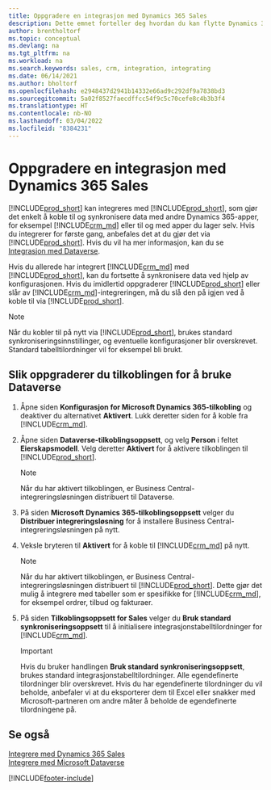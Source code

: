 ```yaml
---
title: Oppgradere en integrasjon med Dynamics 365 Sales
description: Dette emnet forteller deg hvordan du kan flytte Dynamics 365 Business Central-integrasjonen med Dynamics 365 Sales til den nyeste versjonen.
author: brentholtorf
ms.topic: conceptual
ms.devlang: na
ms.tgt_pltfrm: na
ms.workload: na
ms.search.keywords: sales, crm, integration, integrating
ms.date: 06/14/2021
ms.author: bholtorf
ms.openlocfilehash: e2948437d2941b14332e66ad9c292df9a7838bd3
ms.sourcegitcommit: 5a02f8527faecdffcc54f9c5c70cefe8c4b3b3f4
ms.translationtype: HT
ms.contentlocale: nb-NO
ms.lasthandoff: 03/04/2022
ms.locfileid: "8384231"
---
```

# <a name="upgrading-an-integration-with-dynamics-365-sales"></a>Oppgradere en integrasjon med Dynamics 365 Sales
[!INCLUDE[prod_short](includes/prod_short.md)] kan integreres med [!INCLUDE[prod_short](includes/cds_long_md.md)], som gjør det enkelt å koble til og synkronisere data med andre Dynamics 365-apper, for eksempel [!INCLUDE[crm_md](includes/crm_md.md)] eller til og med apper du lager selv. Hvis du integrerer for første gang, anbefales det at du gjør det via [!INCLUDE[prod_short](includes/cds_long_md.md)]. Hvis du vil ha mer informasjon, kan du se [Integrasjon med Dataverse](admin-common-data-service.md).

Hvis du allerede har integrert [!INCLUDE[crm_md](includes/crm_md.md)] med [!INCLUDE[prod_short](includes/prod_short.md)], kan du fortsette å synkronisere data ved hjelp av konfigurasjonen. Hvis du imidlertid oppgraderer [!INCLUDE[prod_short](includes/prod_short.md)] eller slår av [!INCLUDE[crm_md](includes/crm_md.md)]-integreringen, må du slå den på igjen ved å koble til via [!INCLUDE[prod_short](includes/cds_long_md.md)]. 

> [!NOTE]
> Når du kobler til på nytt via [!INCLUDE[prod_short](includes/cds_long_md.md)], brukes standard synkroniseringsinnstillinger, og eventuelle konfigurasjoner blir overskrevet. Standard tabelltilordninger vil for eksempel bli brukt.

## <a name="to-upgrade-your-connection-to-use-dataverse"></a>Slik oppgraderer du tilkoblingen for å bruke Dataverse
1. Åpne siden **Konfigurasjon for Microsoft Dynamics 365-tilkobling** og deaktiver du alternativet **Aktivert**. Lukk deretter siden for å koble fra [!INCLUDE[crm_md](includes/crm_md.md)].
2. Åpne siden **Dataverse-tilkoblingsoppsett**, og velg **Person** i feltet **Eierskapsmodell**. Velg deretter **Aktivert** for å aktivere tilkoblingen til [!INCLUDE[prod_short](includes/cds_long_md.md)].
  
   > [!NOTE]
   > Når du har aktivert tilkoblingen, er Business Central-integreringsløsningen distribuert til Dataverse.
4. På siden **Microsoft Dynamics 365-tilkoblingsoppsett** velger du **Distribuer integreringsløsning** for å installere Business Central-integreringsløsningen på nytt.
5. Veksle bryteren til **Aktivert** for å koble til [!INCLUDE[crm_md](includes/crm_md.md)] på nytt.
  
   > [!NOTE]
   > Når du har aktivert tilkoblingen, er Business Central-integreringsløsningen distribuert til [!INCLUDE[prod_short](includes/prod_short.md)]. Dette gjør det mulig å integrere med tabeller som er spesifikke for [!INCLUDE[crm_md](includes/crm_md.md)], for eksempel ordrer, tilbud og fakturaer.
6. På siden **Tilkoblingsoppsett for Sales** velger du **Bruk standard synkroniseringsoppsett** til å initialisere integrasjonstabelltilordninger for [!INCLUDE[crm_md](includes/crm_md.md)].

   > [!IMPORTANT]
   > Hvis du bruker handlingen **Bruk standard synkroniseringsoppsett**, brukes standard integrasjonstabelltilordninger. Alle egendefinerte tilordninger blir overskrevet. Hvis du har egendefinerte tilordninger du vil beholde, anbefaler vi at du eksporterer dem til Excel eller snakker med Microsoft-partneren om andre måter å beholde de egendefinerte tilordningene på.    

## <a name="see-also"></a>Se også
[Integrere med Dynamics 365 Sales](admin-prepare-dynamics-365-for-sales-for-integration.md)  
[Integrere med Microsoft Dataverse](admin-common-data-service.md)


[!INCLUDE[footer-include](includes/footer-banner.md)]
